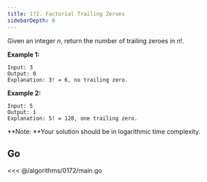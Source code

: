```yaml
---
title: 172. Factorial Trailing Zeroes
sidebarDepth: 0
---
```


Given an integer *n*, return the number of trailing zeroes in *n*!.

**Example 1:**

```
Input: 3
Output: 0
Explanation: 3! = 6, no trailing zero.
```

**Example 2:**

```
Input: 5
Output: 1
Explanation: 5! = 120, one trailing zero.
```

**Note: **Your solution should be in logarithmic time complexity.

## Go

<<< @/algorithms/0172/main.go
